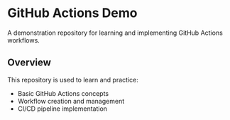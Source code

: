 # GitHub Actions Demo

A demonstration repository for learning and implementing GitHub Actions workflows.

## Overview

This repository is used to learn and practice:
- Basic GitHub Actions concepts
- Workflow creation and management
- CI/CD pipeline implementation
